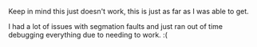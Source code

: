 Keep in mind this just doesn't work, this is just as far as I was able to get. 

I had a lot of issues with segmation faults and just ran out of time debugging everything due to needing to work. :(
